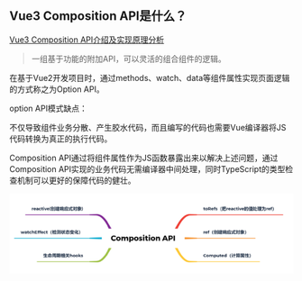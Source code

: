 ## Vue3 Composition API是什么？

[Vue3 Composition API介绍及实现原理分析](https://segmentfault.com/a/1190000039029078)

> 一组基于功能的附加API，可以灵活的组合组件的逻辑。

在基于Vue2开发项目时，通过methods、watch、data等组件属性实现页面逻辑的方式称之为Option API。

option API模式缺点：

​	不仅导致组件业务分散、产生胶水代码，而且编写的代码也需要Vue编译器将JS代码转换为真正的执行代码。

Composition API通过将组件属性作为JS函数暴露出来以解决上述问题，通过Composition API实现的业务代码无需编译器中间处理，同时TypeScript的类型检查机制可以更好的保障代码的健壮。

![image](media/bVcNVoq.png)

